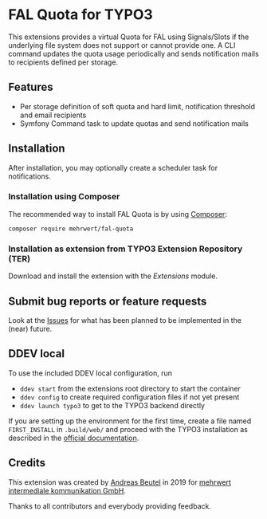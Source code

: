 # FAL Quota for TYPO3

This extensions provides a virtual Quota for FAL using Signals/Slots if the underlying file system does not support
or cannot provide one. A CLI command updates the quota usage periodically and sends notification mails to recipients
defined per storage.

## Features

* Per storage definition of soft quota and hard limit, notification threshold and email recipients
* Symfony Command task to update quotas and send notification mails

## Installation

After installation, you may optionally create a scheduler task for notifications.

### Installation using Composer

The recommended way to install FAL Quota is by using [Composer](https://getcomposer.org):

    composer require mehrwert/fal-quota

### Installation as extension from TYPO3 Extension Repository (TER)

Download and install the extension with the *Extensions* module.

## Submit bug reports or feature requests

Look at the [Issues](https://github.com/mehrwert/TYPO3-FAL-Quota/issues)
for what has been planned to be implemented in the (near) future.

## DDEV local

To use the included DDEV local configuration, run

* `ddev start` from the extensions root directory to start the container
* `ddev config` to create required configuration files if not yet present
* `ddev launch typo3` to get to the TYPO3 backend directly

If you are setting up the environment for the first time, create a file named `FIRST_INSTALL` in `.build/web/` and
proceed with the TYPO3 installation as described in the [official documentation](https://docs.typo3.org/m/typo3/guide-installation/master/en-us/QuickInstall/TheInstallTool/Index.html#the-install-tool).

## Credits

This extension was created by [Andreas Beutel](https://github.com/abeutel) in 2019 for
[mehrwert intermediale kommunikation GmbH](https://www.mehrwert.de).

Thanks to all contributors and everybody providing feedback.
